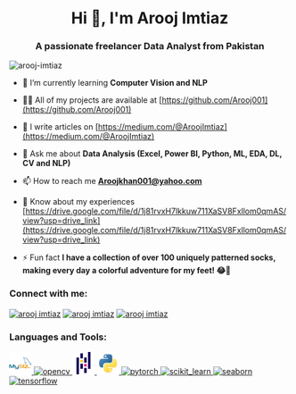 <h1 align="center">Hi 👋, I'm Arooj Imtiaz</h1>
<h3 align="center">A passionate freelancer Data Analyst from Pakistan</h3>

<p align="left"> <img src="https://komarev.com/ghpvc/?username=arooj-imtiaz&label=Profile%20views&color=0e75b6&style=flat" alt="arooj-imtiaz" /> </p>

- 🌱 I’m currently learning **Computer Vision and NLP**

- 👨‍💻 All of my projects are available at [https://github.com/Arooj001](https://github.com/Arooj001)

- 📝 I write articles on [https://medium.com/@AroojImtiaz](https://medium.com/@AroojImtiaz)

- 💬 Ask me about **Data Analysis (Excel, Power BI, Python, ML, EDA, DL, CV and NLP)**

- 📫 How to reach me **Aroojkhan001@yahoo.com**

- 📄 Know about my experiences [https://drive.google.com/file/d/1j81rvxH7lkkuw711XaSV8Fxllom0qmAS/view?usp=drive_link](https://drive.google.com/file/d/1j81rvxH7lkkuw711XaSV8Fxllom0qmAS/view?usp=drive_link)

- ⚡ Fun fact **I have a collection of over 100 uniquely patterned socks, making every day a colorful adventure for my feet! 😂🤣**

<h3 align="left">Connect with me:</h3>
<p align="left">
<a href="https://linkedin.com/in/arooj imtiaz" target="blank"><img align="center" src="https://raw.githubusercontent.com/rahuldkjain/github-profile-readme-generator/master/src/images/icons/Social/linked-in-alt.svg" alt="arooj imtiaz" height="30" width="40" /></a>
<a href="https://medium.com/arooj imtiaz" target="blank"><img align="center" src="https://raw.githubusercontent.com/rahuldkjain/github-profile-readme-generator/master/src/images/icons/Social/medium.svg" alt="arooj imtiaz" height="30" width="40" /></a>
<a href="https://www.hackerrank.com/arooj imtiaz" target="blank"><img align="center" src="https://raw.githubusercontent.com/rahuldkjain/github-profile-readme-generator/master/src/images/icons/Social/hackerrank.svg" alt="arooj imtiaz" height="30" width="40" /></a>
</p>

<h3 align="left">Languages and Tools:</h3>
<p align="left"> <a href="https://www.mysql.com/" target="_blank" rel="noreferrer"> <img src="https://raw.githubusercontent.com/devicons/devicon/master/icons/mysql/mysql-original-wordmark.svg" alt="mysql" width="40" height="40"/> </a> <a href="https://opencv.org/" target="_blank" rel="noreferrer"> <img src="https://www.vectorlogo.zone/logos/opencv/opencv-icon.svg" alt="opencv" width="40" height="40"/> </a> <a href="https://pandas.pydata.org/" target="_blank" rel="noreferrer"> <img src="https://raw.githubusercontent.com/devicons/devicon/2ae2a900d2f041da66e950e4d48052658d850630/icons/pandas/pandas-original.svg" alt="pandas" width="40" height="40"/> </a> <a href="https://www.python.org" target="_blank" rel="noreferrer"> <img src="https://raw.githubusercontent.com/devicons/devicon/master/icons/python/python-original.svg" alt="python" width="40" height="40"/> </a> <a href="https://pytorch.org/" target="_blank" rel="noreferrer"> <img src="https://www.vectorlogo.zone/logos/pytorch/pytorch-icon.svg" alt="pytorch" width="40" height="40"/> </a> <a href="https://scikit-learn.org/" target="_blank" rel="noreferrer"> <img src="https://upload.wikimedia.org/wikipedia/commons/0/05/Scikit_learn_logo_small.svg" alt="scikit_learn" width="40" height="40"/> </a> <a href="https://seaborn.pydata.org/" target="_blank" rel="noreferrer"> <img src="https://seaborn.pydata.org/_images/logo-mark-lightbg.svg" alt="seaborn" width="40" height="40"/> </a> <a href="https://www.tensorflow.org" target="_blank" rel="noreferrer"> <img src="https://www.vectorlogo.zone/logos/tensorflow/tensorflow-icon.svg" alt="tensorflow" width="40" height="40"/> </a> </p>
